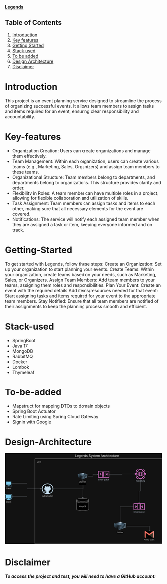 [**Legends**](https://legends-5g0z.onrender.com/swagger-ui/index.html?continue)

## Table of Contents
1. [Introduction](#introduction)
2. [Key features](#key-features)
3. [Getting Started](#getting-Started)
4. [Stack used](#stack-used)
5. [To be added](#to-be-added)
6. [Design Architecture](#design-architecture)
7. [Disclaimer](#disclaimer)

# Introduction

This project is an event planning service designed to streamline the process of organizing successful events.
It allows team members to assign tasks and items required for an event, ensuring clear responsibility and accountability.

# Key-features
* Organization Creation: Users can create organizations and manage them effectively.
* Team Management: Within each organization, users can create various teams (e.g., Marketing, Sales, Organizers) and assign team members to these teams.
* Organizational Structure: Team members belong to departments, and departments belong to organizations. This structure provides clarity and order.
* Flexibility in Roles: A team member can have multiple roles in a project, allowing for flexible collaboration and utilization of skills.
* Task Assignment: Team members can assign tasks and items to each other, making sure that all necessary elements for the event are covered.
* Notifications: The service will notify each assigned team member when they are assigned a task or item, keeping everyone informed and on track.

# Getting-Started
To get started with Legends, follow these steps:
Create an Organization: Set up your organization to start planning your events.
Create Teams: Within your organization, create teams based on your needs, such as Marketing, Sales, or Organizers.
Assign Team Members: Add team members to your teams, assigning them roles and responsibilities.
Plan Your Event: Create an event with the required details
Add items/resources needed for that event: Start assigning tasks and items required for your event to the appropriate team members.
Stay Notified: Ensure that all team members are notified of their assignments to keep the planning process smooth and efficient.


# Stack-used
* SpringBoot
* Java 17
* MongoDB
* RabbitMQ
* Docker
* Lombok
* Thymeleaf

# To-be-added
* Mapstruct for mapping DTOs to domain objects
* Spring Boot Actuator
* Rate Limiting using Spring Cloud Gateway
* Signin with Google

# Design-Architecture
![img.png](img.png)

# Disclaimer
**_To access the project and test, you will need to have a GitHub account:_**


